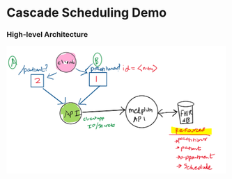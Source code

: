 # Cascade Scheduling Demo

### High-level Architecture
![Architecture diagram](./images/high-level-arch.png?raw=true)



